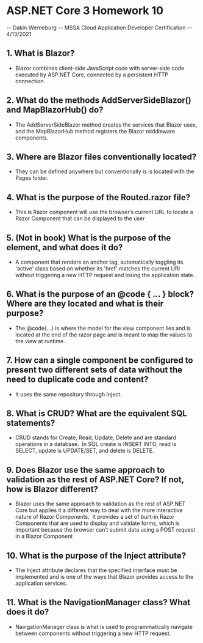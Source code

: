 # ASP.NET Core 3 Homework 10

-- Dakin Werneburg
-- MSSA Cloud Application Developer Certification
-- 4/13/2021

## 1. What is Blazor?
- Blazor combines client-side JavaScript code with server-side code executed by ASP.NET Core, connected by a persistent HTTP connection.

## 2. What do the methods AddServerSideBlazor() and MapBlazorHub() do?
- The AddServerSideBlazor method creates the services that Blazor uses, and the MapBlazorHub method registers the Blazor middleware components.

## 3. Where are Blazor files conventionally located?
- They can be defined anywhere but conventionally is is located with the Pages folder.

## 4. What is the purpose of the Routed.razor file?
- This is Razor component will use the browser’s current URL to locate a Razor Component that can be displayed to the user

## 5. (Not in book) What is the purpose of the <NavLink> element, and what does it do?
- A component that renders an anchor tag, automatically toggling its 'active' class based on whether its 'href' matches the current URI without triggering a new HTTP request and losing the application state.

## 6. What is the purpose of an @code { ... } block? Where are they located and what is their purpose?
- The @code{...} is where the model for the view component lies and is located at the end of the razor page and is meant to map the values to the view at runtime.

## 7. How can a single component be configured to present two different sets of data without the need to duplicate code and content?
- It uses the same repository through Inject.

## 8. What is CRUD? What are the equivalent SQL statements?
- CRUD stands for Create, Read, Update, Delete and are standard operations in a database.  In SQL create is INSERT INTO, read is SELECT, update is UPDATE/SET, and delete is DELETE.

## 9. Does Blazor use the same approach to validation as the rest of ASP.NET Core? If not, how is Blazor different?
- Blazor uses the same approach to validation as the rest of ASP.NET Core but applies it a different way to deal with the more interactive nature of Razor Components.  It provides a set of built-in Razor Components that are used to display and validate forms, which is important because the browser can’t submit data using a POST request in a Blazor Component

## 10. What is the purpose of the Inject attribute?
- The Inject attribute declares that the specified interface must be implemented and is one of the ways that Blazor provides access to the application services.

## 11. What is the NavigationManager class? What does it do?
- NavigationManager class is what is used to programmatically navigate between components without triggering a new HTTP request.
